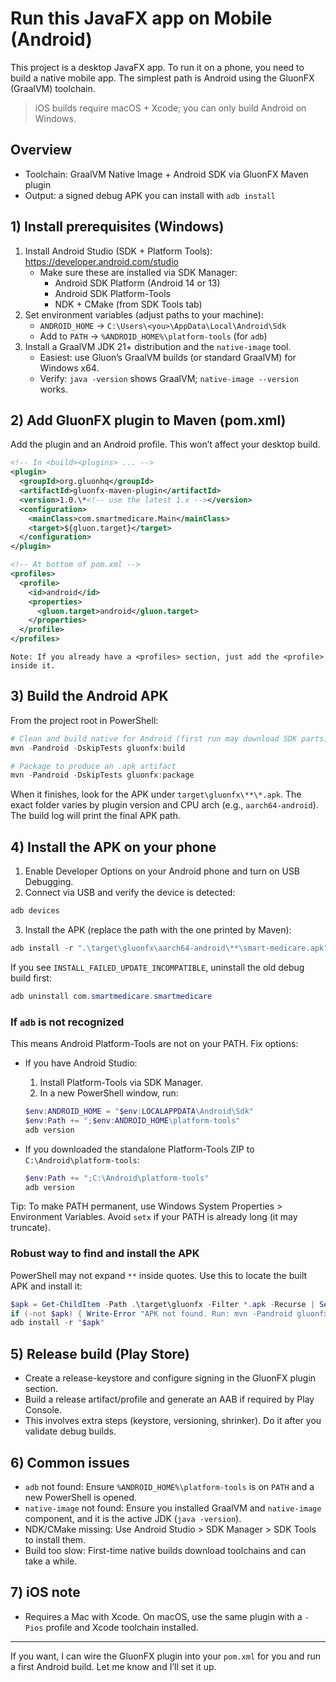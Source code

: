 # Run this JavaFX app on Mobile (Android)

This project is a desktop JavaFX app. To run it on a phone, you need to build a native mobile app. The simplest path is Android using the GluonFX (GraalVM) toolchain.

> iOS builds require macOS + Xcode; you can only build Android on Windows.

## Overview
- Toolchain: GraalVM Native Image + Android SDK via GluonFX Maven plugin
- Output: a signed debug APK you can install with `adb install`

## 1) Install prerequisites (Windows)
1. Install Android Studio (SDK + Platform Tools): https://developer.android.com/studio
   - Make sure these are installed via SDK Manager:
     - Android SDK Platform (Android 14 or 13)
     - Android SDK Platform-Tools
     - NDK + CMake (from SDK Tools tab)
2. Set environment variables (adjust paths to your machine):
   - `ANDROID_HOME` → `C:\Users\<you>\AppData\Local\Android\Sdk`
   - Add to `PATH` → `%ANDROID_HOME%\platform-tools` (for `adb`)
3. Install a GraalVM JDK 21+ distribution and the `native-image` tool.
   - Easiest: use Gluon’s GraalVM builds (or standard GraalVM) for Windows x64.
   - Verify: `java -version` shows GraalVM; `native-image --version` works.

## 2) Add GluonFX plugin to Maven (pom.xml)
Add the plugin and an Android profile. This won’t affect your desktop build.

```xml
<!-- In <build><plugins> ... -->
<plugin>
  <groupId>org.gluonhq</groupId>
  <artifactId>gluonfx-maven-plugin</artifactId>
  <version>1.0.\*<!-- use the latest 1.x --></version>
  <configuration>
    <mainClass>com.smartmedicare.Main</mainClass>
    <target>${gluon.target}</target>
  </configuration>
</plugin>
```

```xml
<!-- At bottom of pom.xml -->
<profiles>
  <profile>
    <id>android</id>
    <properties>
      <gluon.target>android</gluon.target>
    </properties>
  </profile>
</profiles>
```
```
Note: If you already have a <profiles> section, just add the <profile> inside it.
```

## 3) Build the Android APK
From the project root in PowerShell:

```powershell
# Clean and build native for Android (first run may download SDK parts)
mvn -Pandroid -DskipTests gluonfx:build

# Package to produce an .apk artifact
mvn -Pandroid -DskipTests gluonfx:package
```

When it finishes, look for the APK under `target\gluonfx\**\*.apk`. The exact folder varies by plugin version and CPU arch (e.g., `aarch64-android`). The build log will print the final APK path.

## 4) Install the APK on your phone
1. Enable Developer Options on your Android phone and turn on USB Debugging.
2. Connect via USB and verify the device is detected:

```powershell
adb devices
```

3. Install the APK (replace the path with the one printed by Maven):

```powershell
adb install -r ".\target\gluonfx\aarch64-android\**\smart-medicare.apk"
```

If you see `INSTALL_FAILED_UPDATE_INCOMPATIBLE`, uninstall the old debug build first:

```powershell
adb uninstall com.smartmedicare.smartmedicare
```

### If `adb` is not recognized
This means Android Platform-Tools are not on your PATH. Fix options:

- If you have Android Studio:
  1) Install Platform-Tools via SDK Manager.
  2) In a new PowerShell window, run:

  ```powershell
  $env:ANDROID_HOME = "$env:LOCALAPPDATA\Android\Sdk"
  $env:Path += ";$env:ANDROID_HOME\platform-tools"
  adb version
  ```

- If you downloaded the standalone Platform-Tools ZIP to `C:\Android\platform-tools`:

  ```powershell
  $env:Path += ";C:\Android\platform-tools"
  adb version
  ```

Tip: To make PATH permanent, use Windows System Properties > Environment Variables. Avoid `setx` if your PATH is already long (it may truncate).

### Robust way to find and install the APK
PowerShell may not expand `**` inside quotes. Use this to locate the built APK and install it:

```powershell
$apk = Get-ChildItem -Path .\target\gluonfx -Filter *.apk -Recurse | Select-Object -First 1 -Expand FullName
if (-not $apk) { Write-Error "APK not found. Run: mvn -Pandroid gluonfx:build; mvn -Pandroid gluonfx:package"; break }
adb install -r "$apk"
```

## 5) Release build (Play Store)
- Create a release-keystore and configure signing in the GluonFX plugin section.
- Build a release artifact/profile and generate an AAB if required by Play Console.
- This involves extra steps (keystore, versioning, shrinker). Do it after you validate debug builds.

## 6) Common issues
- `adb` not found: Ensure `%ANDROID_HOME%\platform-tools` is on `PATH` and a new PowerShell is opened.
- `native-image` not found: Ensure you installed GraalVM and `native-image` component, and it is the active JDK (`java -version`).
- NDK/CMake missing: Use Android Studio > SDK Manager > SDK Tools to install them.
- Build too slow: First-time native builds download toolchains and can take a while.

## 7) iOS note
- Requires a Mac with Xcode. On macOS, use the same plugin with a `-Pios` profile and Xcode toolchain installed.

---
If you want, I can wire the GluonFX plugin into your `pom.xml` for you and run a first Android build. Let me know and I’ll set it up. 